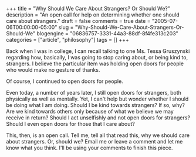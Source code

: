 +++
title = "Why Should We Care About Strangers? Or Should We?"
description = "An open call for help on determining whether one should care about strangers."
draft = false
comments = true
date = "2005-07-06T00:00:00-05:00"
slug = "Why-Should-We-Care-About-Strangers-Or-Should-We"
blogengine = "06836757-3331-44a3-88df-8f4fe313c203"
categories = ["article", "philosophy"]
tags = []
+++

<p>
Back when I was in college, I can recall talking to one Ms. Tessa Gruszynski regarding how, basically, I was going to stop caring about, or being kind to, strangers. I believe the particular item was holding open doors for people who would make no gesture of thanks.
</p>
<!--more--><!--adsense-->
<p>
Of course, I continued to open doors for people.
</p>
<p>
Even today, a number of years later, I still open doors for strangers, both physically as well as mentally. Yet, I can&#39;t help but wonder whether I should be doing what I am doing. Should I be kind towards strangers? If so, why? Are we kind towards others only because of what we believe we may receive in return? Should I act unselfishly and not open doors for strangers? Should I even open doors for those that I care about?
</p>
<p>
This, then, is an open call. Tell me, tell all that read this, why we should care about strangers. Or, should we? Email me or leave a comment and let me know what you think. I&#39;ll be using your comments to finish this piece.
</p>

